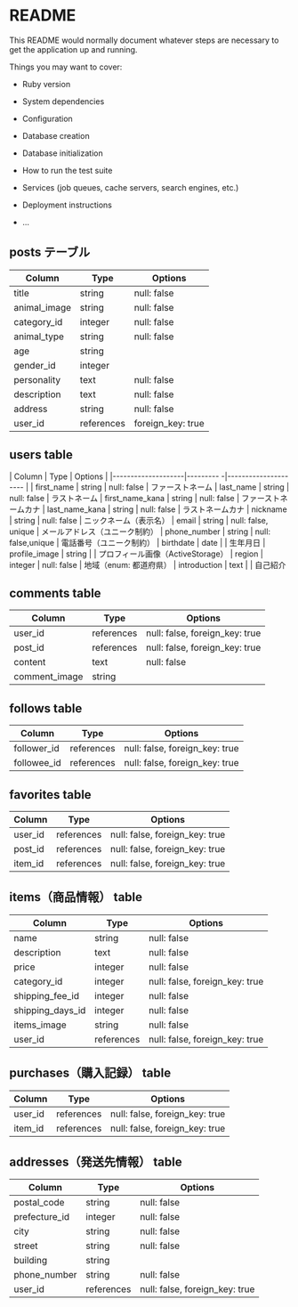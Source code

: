 # README

This README would normally document whatever steps are necessary to get the
application up and running.

Things you may want to cover:

* Ruby version

* System dependencies

* Configuration

* Database creation

* Database initialization

* How to run the test suite

* Services (job queues, cache servers, search engines, etc.)

* Deployment instructions

* ...

## posts テーブル
| Column             | Type       |  Options           |
|--------------------|----------  |--------------------|
| title	             | string	    |  null: false	      |  タイトル
| animal_image    	 | string		  |  null: false        |  動物の写真（ActiveStorage）
| category_id        | integer    |  null: false	      |  カテゴリー（迷子・保護・譲渡）
| animal_type	       | string	    |  null: false	      |  動物の種類（犬・猫・鳥など）
| age	               | string	    |	                    |  年齢（例: 3ヶ月、2歳など）
| gender_id	         | integer    |	                    |  性別（オス・メス・不明）
| personality	       | text		    |  null: false        |  性格（例: 人懐っこい、臆病など）
| description	       | text	      |  null: false	      |  詳細情報
|	address            | string	    |  null: false	      |  保護した場所や譲渡の場所
| user_id	           | references |  foreign_key: true	|  投稿者（Userとの関連）


## users table
| Column             | Type      | Options              |
|--------------------|--------- -|--------------------- |
| first_name	       | string	   | null: false	        | ファーストネーム
| last_name	         | string	   | null: false	        | ラストネーム
| first_name_kana     | string	   | null: false        | ファーストネームカナ
| last_name_kana    | string	   | null: false          | ラストネームカナ
| nickname	         | string	   | null: false	        | ニックネーム（表示名）
| email	             | string	   | null: false, unique	| メールアドレス（ユニーク制約）
| phone_number	     | string	   | null: false,unique	  | 電話番号（ユニーク制約）
| birthdate	         | date		   |                      | 生年月日
| profile_image    	 | string		 |                      | プロフィール画像（ActiveStorage）
| region	           | integer	 | null: false	        | 地域（enum: 都道府県）
| introduction	     | text		   |                      | 自己紹介


## comments table
| Column             | Type        | Options                        |
|--------------------|-------------|------------------------------  |
| user_id	           | references	 | null: false, foreign_key: true	| コメント投稿者（Usersテーブルと関連）
| post_id	           | references	 | null: false, foreign_key: true	| 対象の投稿（Postsテーブルと関連）
| content	           | text        | null: false	                  | コメント本文
| comment_image    	 | string		   |                                | 画像（ActiveStorage）


## follows table
| Column             | Type       | Options                        |
|--------------------|----------- |--------------------------------|
| follower_id        | references | null: false, foreign_key: true |
| followee_id        | references | null: false, foreign_key: true |

## favorites table
| Column             | Type       | Options                            |
|--------------------|----------- |------------------------------------|
| user_id            | references |  null: false, foreign_key: true    |
| post_id            | references |  null: false, foreign_key: true    |
| item_id            | references |  null: false, foreign_key: true    |

## items（商品情報） table
| Column             | Type      | Options                            |
|--------------------|-----------|------------------------------------|
| name               | string    | null: false                        |
| description        | text      | null: false                        |
| price              | integer   | null: false                        |
| category_id        | integer   | null: false, foreign_key: true     |
| shipping_fee_id    | integer   | null: false                        |
| shipping_days_id   | integer   | null: false                        |
| items_image        | string    | null: false                        |
| user_id            | references| null: false, foreign_key: true     |


## purchases（購入記録） table
| Column             | Type       | Options                            |
|--------------------|----------- |------------------------------------|
| user_id            | references | null: false, foreign_key: true     |
| item_id            | references | null: false, foreign_key: true     |


## addresses（発送先情報） table
| Column             | Type       | Options                           |
|--------------------|----------- |-----------------------------------|
| postal_code        | string     | null: false                       |
| prefecture_id      | integer    | null: false                       |
| city               | string     | null: false                       |
| street             | string     | null: false                       |
| building           | string     |                                   |
| phone_number       | string     | null: false                       |
| user_id            | references | null: false, foreign_key: true    |
